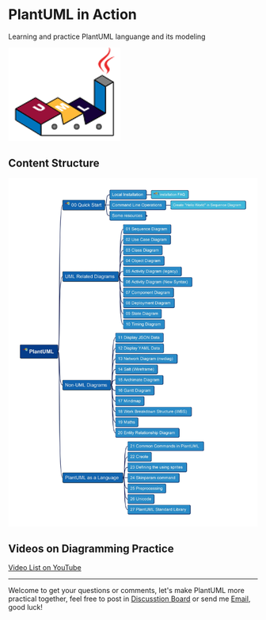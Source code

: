 # PlantUML in Action

Learning and practice PlantUML languange and its modeling

![logl](img/PlantUML-Logo.png)

## Content Structure

![PlantUML in Action TOC](img/PlantUML-in-action.jpg)

## Videos on Diagramming Practice

[Video List on YouTube](https://www.youtube.com/playlist?list=PL6DEHvciXKeVpviuszy0l3yVIlhEFA4Sy)

---

Welcome to get your questions or comments, let's make PlantUML more practical together, feel free to post in [Discusstion Board](https://github.com/yasenstar/PlantUML_in_Action/discussions) or send me [Email](mailto:xiaoqizhao@outlook.com?subject=About_PlantUML), good luck!